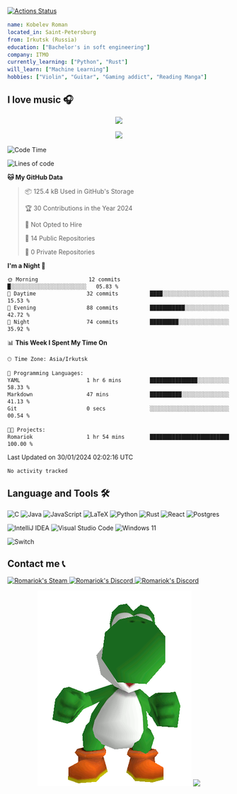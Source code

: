 <!-- <h3 style="color: rgb(212, 187, 133)">SUNFLOWER PROFILE</h3> -->
  [![Actions Status](https://github.com/Romariok/Romariok/workflows/wakatime-stats/badge.svg)](https://github.com/Romariok/Romariok/actions)
```yaml
name: Kobelev Roman
located_in: Saint-Petersburg
from: Irkutsk (Russia)
education: ["Bachelor's in soft engineering"]
company: ITMO
currently_learning: ["Python", "Rust"]
will_learn: ["Machine Learning"]
hobbies: ["Violin", "Guitar", "Gaming addict", "Reading Manga"]
```

## I love music 🎧

<p align="center">
<img src="https://spotify-github-profile.vercel.app/api/view?uid=312s5gukxu3izmomfk6sjce5wzo4&cover_image=true&theme=natemoo-re&show_offline=true&background_color=000000&interchange=false&bar_color=53b14f&bar_color_cover=false">
</p>

<p align="center">
<img src="https://spotify-recently-played-readme.vercel.app/api?user=312s5gukxu3izmomfk6sjce5wzo4&unique={true}">
</p>



<!--START_SECTION:waka-->
![Code Time](http://img.shields.io/badge/Code%20Time-2%20hrs%2057%20mins-blue)

![Lines of code](https://img.shields.io/badge/From%20Hello%20World%20I%27ve%20Written-1.3%20million%20lines%20of%20code-blue)

**🐱 My GitHub Data** 

> 📦 125.4 kB Used in GitHub's Storage 
 > 
> 🏆 30 Contributions in the Year 2024
 > 
> 🚫 Not Opted to Hire
 > 
> 📜 14 Public Repositories 
 > 
> 🔑 0 Private Repositories 
 > 
**I'm a Night 🦉** 

```text
🌞 Morning                12 commits          █░░░░░░░░░░░░░░░░░░░░░░░░   05.83 % 
🌆 Daytime                32 commits          ████░░░░░░░░░░░░░░░░░░░░░   15.53 % 
🌃 Evening                88 commits          ███████████░░░░░░░░░░░░░░   42.72 % 
🌙 Night                  74 commits          █████████░░░░░░░░░░░░░░░░   35.92 % 
```


📊 **This Week I Spent My Time On** 

```text
🕑︎ Time Zone: Asia/Irkutsk

💬 Programming Languages: 
YAML                     1 hr 6 mins         ███████████████░░░░░░░░░░   58.33 % 
Markdown                 47 mins             ██████████░░░░░░░░░░░░░░░   41.13 % 
Git                      0 secs              ░░░░░░░░░░░░░░░░░░░░░░░░░   00.54 % 

🐱‍💻 Projects: 
Romariok                 1 hr 54 mins        █████████████████████████   100.00 % 
```


 Last Updated on 30/01/2024 02:02:16 UTC
<!--END_SECTION:waka-->

<!--START_SECTION:waka-simple-->

```text
No activity tracked
```

<!--END_SECTION:waka-simple-->


## Language and Tools 🛠️
![C](https://img.shields.io/badge/c-%2300599C.svg?style=for-the-badge&logo=c&logoColor=white) ![Java](https://img.shields.io/badge/java-%23ED8B00.svg?style=for-the-badge&logo=openjdk&logoColor=white) 	![JavaScript](https://img.shields.io/badge/javascript-%23323330.svg?style=for-the-badge&logo=javascript&logoColor=%23F7DF1E) 	![LaTeX](https://img.shields.io/badge/latex-%23008080.svg?style=for-the-badge&logo=latex&logoColor=white) 	![Python](https://img.shields.io/badge/python-3670A0?style=for-the-badge&logo=python&logoColor=ffdd54) 	![Rust](https://img.shields.io/badge/rust-%23000000.svg?style=for-the-badge&logo=rust&logoColor=white)    ![React](https://img.shields.io/badge/react-%2320232a.svg?style=for-the-badge&logo=react&logoColor=%2361DAFB) 	![Postgres](https://img.shields.io/badge/postgres-%23316192.svg?style=for-the-badge&logo=postgresql&logoColor=white)

![IntelliJ IDEA](https://img.shields.io/badge/IntelliJIDEA-000000.svg?style=for-the-badge&logo=intellij-idea&logoColor=white) ![Visual Studio Code](https://img.shields.io/badge/Visual%20Studio%20Code-0078d7.svg?style=for-the-badge&logo=visual-studio-code&logoColor=white) ![Windows 11](https://img.shields.io/badge/Windows%2011-%230079d5.svg?style=for-the-badge&logo=Windows%2011&logoColor=white)

 ![Switch](https://img.shields.io/badge/Switch-E60012?style=for-the-badge&logo=nintendo-switch&logoColor=white)
## Contact me 📞
<a href="https://steamcommunity.com/id/BatyaLenin/">
  <img alt="Romariok's Steam" src="https://img.shields.io/badge/steam-%23000000.svg?style=for-the-badge&logo=steam&logoColor=white" />
</a>
<a href="https://discordapp.com/users/395575522798731265/">
  <img alt="Romariok's Discord" src="https://img.shields.io/badge/Discord-%235865F2.svg?style=for-the-badge&logo=discord&logoColor=white" />
</a>
<a href="mailto:alexeasy11@gmail.com">
  <img alt="Romariok's Discord" src="https://img.shields.io/badge/Gmail-D14836?style=for-the-badge&logo=gmail&logoColor=white" />
</a>


<p align="center">
  <img src="https://raw.githubusercontent.com/Romariok/Romariok/main/assets/yoshi_dance.gif"/>
  <img src="https://capsule-render.vercel.app/api?type=waving&color=gradient&height=60&section=footer"/>
</p>